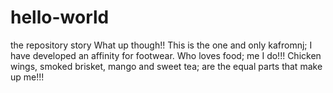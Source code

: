 # hello-world
the repository story
What up though!!
This is the one and only kafromnj; I have developed an affinity for footwear.  Who loves food; me I do!!!
Chicken wings, smoked brisket, mango and sweet tea; are the equal parts that make up me!!!
